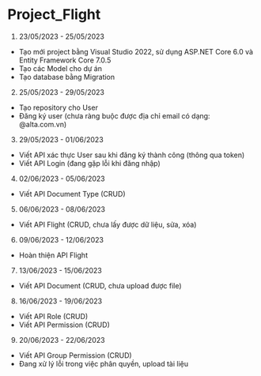 # Project_Flight

1. 23/05/2023 - 25/05/2023

- Tạo mới project bằng Visual Studio 2022, sử dụng ASP.NET Core 6.0 và Entity Framework Core 7.0.5
- Tạo các Model cho dự án
- Tạo database bằng Migration

2. 25/05/2023 - 29/05/2023

- Tạo repository cho User
- Đăng ký user (chưa ràng buộc được địa chỉ email có dạng: @alta.com.vn)

3. 29/05/2023 - 01/06/2023

- Viết API xác thực User sau khi đăng ký thành công (thông qua token)
- Viết API Login (đang gặp lỗi khi đăng nhập)

4. 02/06/2023 - 05/06/2023

- Viết API Document Type (CRUD)

5. 06/06/2023 - 08/06/2023

- Viết API Flight (CRUD, chưa lấy được dữ liệu, sửa, xóa)

6. 09/06/2023 - 12/06/2023

- Hoàn thiện API Flight

7. 13/06/2023 - 15/06/2023

- Viết API Document (CRUD, chưa upload được file)

8. 16/06/2023 - 19/06/2023

- Viết API Role (CRUD)
- Viết API Permission (CRUD)

9. 20/06/2023 - 22/06/2023

- Viết API Group Permission (CRUD)
- Đang xử lý lỗi trong việc phân quyền, upload tài liệu

